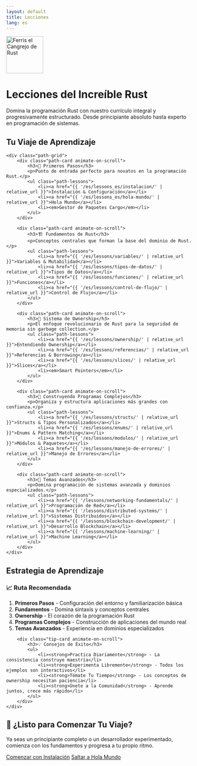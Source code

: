 ```yaml
---
layout: default
title: Lecciones
lang: es
---
```


<div class="hero lessons-hero">
    <div class="hero-content">
        <div class="hero-logo">
            <img src="https://upload.wikimedia.org/wikipedia/commons/thumb/0/0f/Original_Ferris.svg/800px-Original_Ferris.svg.png" alt="Ferris el Cangrejo de Rust" width="100" height="100">
        </div>
        <h1>Lecciones del Increíble Rust</h1>
        <p>Domina la programación Rust con nuestro currículo integral y progresivamente estructurado. Desde principiante absoluto hasta experto en programación de sistemas.</p>
    </div>
</div>

<div class="learning-path">
    <h2>Tu Viaje de Aprendizaje</h2>
    
    <div class="path-grid">
        <div class="path-card animate-on-scroll">
            <h3>🌱 Primeros Pasos</h3>
            <p>Punto de entrada perfecto para novatos en la programación Rust.</p>
            <ul class="path-lessons">
                <li><a href="{{ '/es/lessons_es/instalacion/' | relative_url }}">Instalación & Configuración</a></li>
                <li><a href="{{ '/es/lessons_es/hola-mundo/' | relative_url }}">Hola Mundo</a></li>
                <li><em>Gestor de Paquetes Cargo</em></li>
            </ul>
        </div>

        <div class="path-card animate-on-scroll">
            <h3>🏗️ Fundamentos de Rust</h3>
            <p>Conceptos centrales que forman la base del dominio de Rust.</p>
            <ul class="path-lessons">
                <li><a href="{{ '/es/lessons/variables/' | relative_url }}">Variables & Mutabilidad</a></li>
                <li><a href="{{ '/es/lessons/tipos-de-datos/' | relative_url }}">Tipos de Datos</a></li>
                <li><a href="{{ '/es/lessons/funciones/' | relative_url }}">Funciones</a></li>
                <li><a href="{{ '/es/lessons/control-de-flujo/' | relative_url }}">Control de Flujo</a></li>
            </ul>
        </div>

        <div class="path-card animate-on-scroll">
            <h3>🎯 Sistema de Ownership</h3>
            <p>El enfoque revolucionario de Rust para la seguridad de memoria sin garbage collection.</p>
            <ul class="path-lessons">
                <li><a href="{{ '/es/lessons/ownership/' | relative_url }}">Entendiendo Ownership</a></li>
                <li><a href="{{ '/es/lessons/referencias/' | relative_url }}">Referencias & Borrowing</a></li>
                <li><a href="{{ '/es/lessons/slices/' | relative_url }}">Slices</a></li>
                <li><em>Smart Pointers</em></li>
            </ul>
        </div>

        <div class="path-card animate-on-scroll">
            <h3>🔧 Construyendo Programas Complejos</h3>
            <p>Organiza y estructura aplicaciones más grandes con confianza.</p>
            <ul class="path-lessons">
                <li><a href="{{ '/es/lessons/structs/' | relative_url }}">Structs & Tipos Personalizados</a></li>
                <li><a href="{{ '/es/lessons/enums/' | relative_url }}">Enums & Pattern Matching</a></li>
                <li><a href="{{ '/es/lessons/modulos/' | relative_url }}">Módulos & Paquetes</a></li>
                <li><a href="{{ '/es/lessons/manejo-de-errores/' | relative_url }}">Manejo de Errores</a></li>
            </ul>
        </div>

        <div class="path-card animate-on-scroll">
            <h3>🚀 Temas Avanzados</h3>
            <p>Domina programación de sistemas avanzada y dominios especializados.</p>
            <ul class="path-lessons">
                <li><a href="{{ '/lessons/networking-fundamentals/' | relative_url }}">Programación de Red</a></li>
                <li><a href="{{ '/lessons/distributed-systems/' | relative_url }}">Sistemas Distribuidos</a></li>
                <li><a href="{{ '/lessons/blockchain-development/' | relative_url }}">Desarrollo Blockchain</a></li>
                <li><a href="{{ '/lessons/machine-learning/' | relative_url }}">Machine Learning</a></li>
            </ul>
        </div>
    </div>
</div>

<div class="learning-tips">
    <h2>Estrategia de Aprendizaje</h2>
    <div class="tips-grid">
        <div class="tip-card animate-on-scroll">
            <h3>📈 Ruta Recomendada</h3>
            <ol>
                <li><strong>Primeros Pasos</strong> - Configuración del entorno y familiarización básica</li>
                <li><strong>Fundamentos</strong> - Domina sintaxis y conceptos centrales</li>
                <li><strong>Ownership</strong> - El corazón de la programación Rust</li>
                <li><strong>Programas Complejos</strong> - Construcción de aplicaciones del mundo real</li>
                <li><strong>Temas Avanzados</strong> - Experiencia en dominios especializados</li>
            </ol>
        </div>
        
        <div class="tip-card animate-on-scroll">
            <h3>💡 Consejos de Éxito</h3>
            <ul>
                <li><strong>Practica Diariamente</strong> - La consistencia construye maestría</li>
                <li><strong>Experimenta Libremente</strong> - Todos los ejemplos son interactivos</li>
                <li><strong>Tómate Tu Tiempo</strong> - Los conceptos de ownership necesitan paciencia</li>
                <li><strong>Únete a la Comunidad</strong> - Aprende juntos, crece más rápido</li>
            </ul>
        </div>
    </div>
</div>

<div class="cta-section">
    <h2>🚀 ¿Listo para Comenzar Tu Viaje?</h2>
    <p>Ya seas un principiante completo o un desarrollador experimentado, comienza con los fundamentos y progresa a tu propio ritmo.</p>
    <div class="cta-buttons">
        <a href="{{ '/es/lessons_es/instalacion/' | relative_url }}" class="cta-button primary">Comenzar con Instalación</a>
        <a href="{{ '/es/lessons_es/hola-mundo/' | relative_url }}" class="cta-button secondary">Saltar a Hola Mundo</a>
    </div>
</div>

<script>
// Animaciones de scroll mejoradas
const observerOptions = {
    threshold: 0.1,
    rootMargin: '0px 0px -50px 0px'
};

const observer = new IntersectionObserver((entries) => {
    entries.forEach(entry => {
        if (entry.isIntersecting) {
            entry.target.classList.add('animate');
        }
    });
}, observerOptions);

document.addEventListener('DOMContentLoaded', () => {
    const animateElements = document.querySelectorAll('.animate-on-scroll');
    animateElements.forEach(el => observer.observe(el));
});

// Interacciones mejoradas de botones CTA
document.addEventListener('DOMContentLoaded', () => {
    const ctaButtons = document.querySelectorAll('.cta-button');
    ctaButtons.forEach(button => {
        button.addEventListener('mouseenter', () => {
            button.style.transform = 'translateY(-3px) scale(1.02)';
        });
        
        button.addEventListener('mouseleave', () => {
            button.style.transform = 'translateY(0) scale(1)';
        });
    });
});
</script>